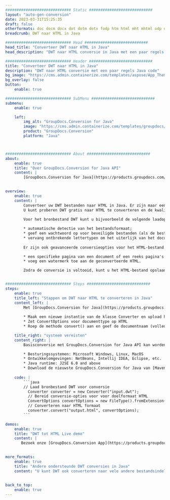```yaml
---
############################# Static ############################
layout: "auto-gen-conversion"
date: 2023-03-31T15:25:35
draft: false
otherformats: doc docm docx dot dotm dotx fodp htm html mht mhtml odp odt otp pot potm potx pps ppsm ppsx ppt pptm pptx rtf
breadcrumb: DWT naar HTML in Java

############################# Head ############################
head_title: "Converteer DWT naar HTML in Java"
head_description: "DWT naar HTML conversie in Java met een paar regels code. Converteer meer dan 160 bestandsindelingen met de GroupDocs-documentconversie-API voor Java"

############################# Header ############################
title: "Converteer DWT naar HTML in Java"
description: "DWT naar HTML conversie met een paar regels Java code"
bg_image: "https://cms.admin.containerize.com/templates/aspose/App_Themes/V3/images/bg/header1.png"
bg_overlay: false
button:
    enable: true

############################# SubMenu ############################
submenu:
    enable: true

    left:
        img_alt: "GroupDocs.Conversion for Java"
        image: "https://cms.admin.containerize.com/templates/groupdocs/images/product-logos/90x90-noborder/groupdocs-conversion-java.png"
        product: "GroupDocs.Conversion"
        platform: "Java"



############################# About ############################
about:
    enable: true
    title: "Over GroupDocs.Conversion for Java API"
    content: |
        [GroupDocs.Conversion for Java](https://products.groupdocs.com/conversion/java/) is een geavanceerde conversie-API voor bestandsindelingen voor het converteren tussen populaire afbeeldings- en documentindelingen zoals Microsoft Office, OpenDocument, PDF, HTML, e-mail, CAD. en nog veel meer met slechts een paar regels code. De native API detecteert automatisch de formaten van de originele documenten en biedt veel opties voor het aanpassen van de geconverteerde documenten. Naast de functie om informatie uit een document te extraheren, ondersteunt het standaard ook het cachen van de conversieresultaten naar de lokale schijf. Elk type cacheopslag kan echter worden ondersteund door de juiste interfaces te implementeren - Amazon S3, Dropbox, Google Drive, Windows Azure, Reddis of andere.
    

overview:
    enable: true
    content: |
        Converteer uw DWT bestanden naar HTML in Java. Er zijn maar een paar regels Java code nodig op elk platform naar keuze, zoals Windows, Linux, macOS.
        U kunt proberen DWT gratis naar HTML te converteren en de kwaliteit van de conversieresultaten te evalueren. Naast eenvoudige scripts voor bestandsconversie, kunt u meer geavanceerde opties proberen voor het laden van het DWT-bronbestand en het opslaan van de HTML-uitvoer. 
        
        Voor het bronbestand DWT kunt u bijvoorbeeld de volgende laadopties gebruiken:

        * automatische detectie van het bestandsformaat;
        * geef een wachtwoord op voor beveiligde bestanden (als de bestandsindeling dit ondersteunt);
        * vervang ontbrekende lettertypen om het uiterlijk van het document te behouden.
        
        Er zijn ook geavanceerde conversieopties voor het HTML-bestand:

        * een specifieke pagina van een document of een reeks pagina's converteren;
        * voeg een watermerk toe aan de geconverteerde HTML.

        Zodra de conversie is voltooid, kunt u het HTML-bestand opslaan in uw lokale bestandspad of in opslag van derden, zoals FTP, Amazon S3, Google Drive, Dropbox enz. Let op - om DWT te converteren tot HTML, hoeft u geen extra software te installeren, zoals MS Office, Open Office, Adobe Acrobat Reader etc.


############################# Steps ############################
steps:
    enable: true
    title_left: "Stappen om DWT naar HTML te converteren in Java"
    content_left: |
        Met [GroupDocs.Conversion for Java](https://products.groupdocs.com/conversion/java/) kunnen ontwikkelaars het DWT-bestand eenvoudig converteren naar HTML met een paar regels code.
        
        * Maak een nieuwe instantie van de klasse Converter en upload het bestand DWT met het volledige pad
        * Zet ConvertOptions voor documenttype op HTML
        * Roep de methode convert() aan en geef de documentnaam (volledig pad) en formaat (HTML) door als parameter

    title_right: "systeem vereisten"
    content_right: |
        Basisconversie met GroupDocs.Conversion for Java API kan worden gedaan met slechts een paar regels code. Onze API's worden ondersteund op alle belangrijke platforms en besturingssystemen. Voordat u de onderstaande code uitvoert, moet u ervoor zorgen dat de volgende vereisten op uw systeem zijn geïnstalleerd.

        * Besturingssystemen: Microsoft Windows, Linux, MacOS
        * Ontwikkelomgevingen: NetBeans, Intellij IDEA, Eclipse, etc.
        * Java runtime: J2SE 6.0 and above
        * Download de nieuwste GroupDocs.Conversion for Java van [Maven](https://repository.groupdocs.com/webapp/#/artifacts/browse/tree/General/repo/com/groupdocs/groupdocs-conversion)
         
    code: |
        ```java    
        // Laad bronbestand DWT voor conversie
          Converter converter = new Converter("input.dwt");
          // Bereid conversie-opties voor voor doelformaat HTML
          ConvertOptions convertOptions = new FileType().fromExtension("html").getConvertOptions();
          // Converteren naar HTML formaat
          converter.convert("output.html", convertOptions);
        ```

demos:
    enable: true
    title: "DWT tot HTML Live demo"
    content: |
       Bezoek onze [GroupDocs.Conversion App](https://products.groupdocs.app/conversion/family) website en probeer DWT naar HTML conversie nu. De gratis demo heeft de volgende voordelen:
          

more_formats:
    enable: true
    title: "Andere ondersteunde DWT conversies in Java"
    content: "U kunt DWT ook converteren naar vele andere bestandsindelingen. Zie de lijst hieronder."
       
       
back_to_top:
    enable: true
---
```

